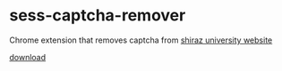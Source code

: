 # sess-captcha-remover
Chrome extension that removes captcha from [shiraz university website ](http://sess.shirazu.ac.ir/sess/Script/Login.aspx)

[download](https://github.com/kazemihabib/sess-captcha-remover/releases)
